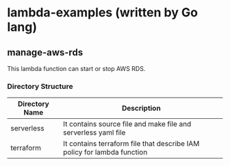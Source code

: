 # lambda-examples (written by Go lang)

## manage-aws-rds
This lambda function can start or stop AWS RDS.

### Directory Structure
| Directory Name | Description |
| -------------- | ---------------- |
| serverless | It contains source file and make file and serverless yaml file |
| terraform  | It contains terraform file that describe IAM policy for lambda function |
